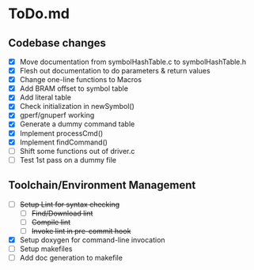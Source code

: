 # ToDo.md

## Codebase changes
  - [x] Move documentation from symbolHashTable.c to symbolHashTable.h
  - [x] Flesh out documentation to do parameters & return values
  - [x] Change one-line functions to Macros
  - [x] Add BRAM offset to symbol table
  - [x] Add literal table
  - [x] Check initialization in newSymbol()
  - [x] gperf/gnuperf working
  - [x] Generate a dummy command table
  - [x] Implement processCmd()
  - [x] Implement findCommand()
  - [ ] Shift some functions out of driver.c
  - [ ] Test 1st pass on a dummy file

## Toolchain/Environment Management
  - [ ] ~~Setup Lint for syntax checking~~
    - [ ] ~~Find/Download lint~~
	- [ ] ~~Compile lint~~
	- [ ] ~~Invoke lint in pre-commit hook~~
  - [x] Setup doxygen for command-line invocation
  - [ ] Setup makefiles
  - [ ] Add doc generation to makefile
